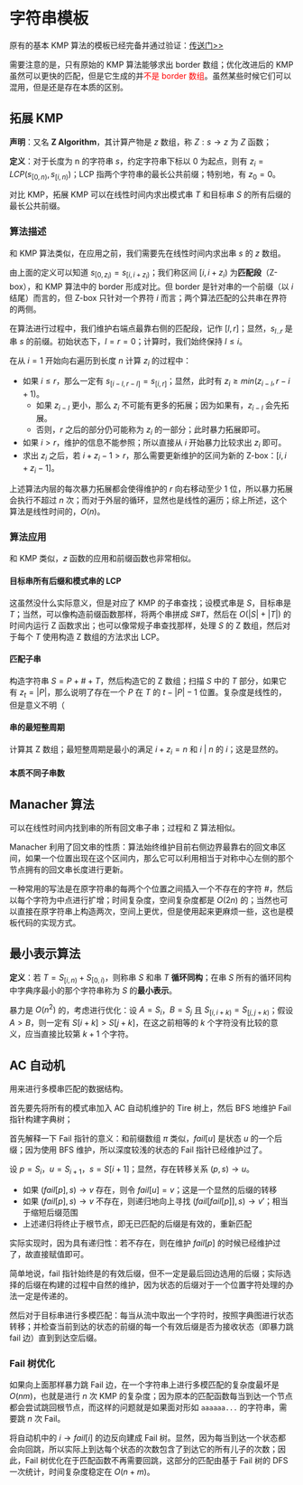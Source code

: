 # 字符串模板

原有的基本 KMP 算法的模板已经完备并通过验证：[传送门>>](https://github.com/ymd45921/XCPC_pattern/blob/main/String/KMP-fix.cc)

需要注意的是，只有原始的 KMP 算法能够求出 $\text{border}$ 数组；优化改进后的 KMP 虽然可以更快的匹配，但是它生成的并<font color="red">不是 $\text{border}$ 数组</font>。虽然某些时候它们可以混用，但是还是存在本质的区别。

## 拓展 KMP

**声明**：又名 **$\text{Z Algorithm}$**，其计算产物是 $z$ 数组，称 $Z: s \to z$ 为 $Z$ 函数；

**定义**：对于长度为 n 的字符串 $s$，约定字符串下标以 0 为起点，则有 $z_i = LCP(s_{[0, n)}, s_{[i, n)})$；LCP 指两个字符串的最长公共前缀；特别地，有 $z_0 = 0$。

对比 KMP，拓展 KMP 可以在线性时间内求出模式串 $T$ 和目标串 $S$ 的所有后缀的最长公共前缀。

### 算法描述

和 KMP 算法类似，在应用之前，我们需要先在线性时间内求出串 $s$ 的 $z$ 数组。

由上面的定义可以知道 $s_{[0, z_i)} = s_{[i, i + z_i)}$；我们称区间 $[i, i + z_i)$ 为**匹配段**（Z-box），和 KMP 算法中的 border 形成对比。但 border 是针对串的一个前缀（以 $i$ 结尾）而言的，但 Z-box 只针对一个界符 $i$ 而言；两个算法匹配的公共串在界符的两侧。

在算法进行过程中，我们维护右端点最靠右侧的匹配段，记作 $[l, r]$；显然，$s_{l..r}$ 是串 $s$ 的前缀。初始状态下，$l = r = 0$；计算时，我们始终保持 $l \leq i$。

在从 $i = 1$ 开始向右遍历到长度 $n$ 计算 $z_i$ 的过程中：

- 如果 $i \leq r$，那么一定有 $s_{[i - l, r - l]} = s_{[i, r]}$；显然，此时有 $z_i \geq min(z_{i - l}, r - i + 1)$。
  - 如果 $z_{i - l}$ 更小，那么 $z_i$ 不可能有更多的拓展；因为如果有，$z_{i - l}$ 会先拓展。
  - 否则，$r$ 之后的部分仍可能称为 $z_i$ 的一部分；此时暴力拓展即可。
- 如果 $i > r$，维护的信息不能参照；所以直接从 $i$ 开始暴力比较求出 $z_i$ 即可。
- 求出 $z_i$ 之后，若 $i + z_i - 1 > r$，那么需要更新维护的区间为新的 Z-box：$[i, i + z_i - 1]$。

上述算法内层的每次暴力拓展都会使得维护的 $r$ 向右移动至少 1 位，所以暴力拓展会执行不超过 $n$ 次；而对于外层的循环，显然也是线性的遍历；综上所述，这个算法是线性时间的，$O(n)$。

### 算法应用

和 KMP 类似，$z$ 函数的应用和前缀函数也非常相似。

#### 目标串所有后缀和模式串的 LCP

这虽然没什么实际意义，但是对应了 KMP 的子串查找；设模式串是 $S$，目标串是 $T$；当然，可以像构造前缀函数那样，将两个串拼成 $S\#T$，然后在 $O(|S| + |T|)$ 的时间内运行 Z 函数求出；也可以像常规子串查找那样，处理 $S$ 的 Z 数组，然后对于每个 $T$ 使用构造 Z 数组的方法求出 LCP。

#### 匹配子串

构造字符串 $S = P + \# + T$，然后构造它的 Z 数组；扫描 $S$ 中的 $T$ 部分，如果它有 $z_t = |P|$，那么说明了存在一个 $P$ 在 $T$ 的 $t - |P| - 1$ 位置。复杂度是线性的，但是意义不明（

#### 串的最短整周期

计算其 Z 数组；最短整周期是最小的满足 $i + z_i = n$ 和 $i\ |\ n$ 的 $i$；这是显然的。

#### 本质不同子串数



## Manacher 算法

可以在线性时间内找到串的所有回文串子串；过程和 Z 算法相似。

Manacher 利用了回文串的性质：算法始终维护目前右侧边界最靠右的回文串区间，如果一个位置出现在这个区间内，那么它可以利用相当于对称中心左侧的那个节点拥有的回文串长度进行更新。

一种常用的写法是在原字符串的每两个个位置之间插入一个不存在的字符 $\#$，然后以每个字符为中点进行扩增；时间复杂度，空间复杂度都是 $O(2n)$ 的；当然也可以直接在原字符串上构造两次，空间上更优，但是使用起来更麻烦一些，这也是模板代码的实现方式。

## 最小表示算法

**定义**：若 $T = S_{[i, n)} + S_{[0, i)}$，则称串 $S$ 和串 $T$ **循环同构**；在串 $S$ 所有的循环同构中字典序最小的那个字符串称为 $S$ 的**最小表示**。

暴力是 $O(n^2)$ 的，考虑进行优化：设 $A = S_i$，$B = S_j$ 且 $S_{[i, i+k)} = S_{[j, j+k)}$；假设 $A > B$，则一定有 $S[i + k] > S[j + k]$，在这之前相等的 $k$ 个字符没有比较的意义，应当直接比较第 $k+1$ 个字符。

## AC 自动机

用来进行多模串匹配的数据结构。

首先要先将所有的模式串加入 AC 自动机维护的 Tire 树上，然后 BFS 地维护 Fail 指针构建字典树；

首先解释一下 Fail 指针的意义：和前缀数组 $\pi$ 类似，$fail[u]$ 是状态 $u$ 的一个后缀；因为使用 BFS 维护，所以深度较浅的状态的 Fail 指针已经维护过了。

设 $p = S_i$，$u = S_{i + 1}$，$s = S[i+1]$；显然，存在转移关系 $(p, s) \to u$。

- 如果 $(fail[p], s) \to v$ 存在，则令 $fail[u] = v$；这是一个显然的后缀的转移
- 如果 $(fail[p], s) \to v$ 不存在，则递归地向上寻找 $(fail[fail[p]], s) \to v'$；相当于缩短后缀范围
- 上述递归将终止于根节点，即无已匹配的后缀是有效的，重新匹配

实际实现时，因为具有递归性：若不存在，则在维护 $fail[p]$ 的时候已经维护过了，故直接赋值即可。

简单地说，fail 指针始终是的有效后缀，但不一定是最后回边选用的后缀；实际选择的后缀在构建的过程中自然的维护，因为状态的后缀对于一个位置字符处理的办法一定是传递的。

然后对于目标串进行多模匹配：每当从流中取出一个字符时，按照字典图进行状态转移；并检查当前到达的状态的前缀的每一个有效后缀是否为接收状态（即暴力跳 fail 边）直到到达空后缀。

### Fail 树优化

如果向上面那样暴力跳 Fail 边，在一个字符串上进行多模匹配的复杂度最坏是 $O(nm)$，也就是进行 $n$ 次 KMP 的复杂度；因为原本的匹配函数每当到达一个节点都会尝试跳回根节点，而这样的问题就是如果面对形如 `aaaaaa...` 的字符串，需要跳 $n$ 次 Fail。

将自动机中的 $i \to fail[i]$ 的边反向建成 Fail 树。显然，因为每当到达一个状态都会向回跳，所以实际上到达每个状态的次数包含了到达它的所有儿子的次数；因此，Fail 树优化在于匹配函数不再需要回跳，这部分的匹配由基于 Fail 树的 DFS 一次统计，时间复杂度稳定在 $O(n + m)$。